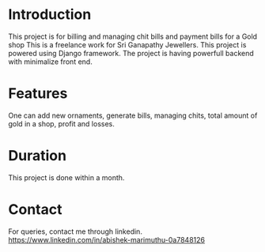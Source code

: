# Introduction
This project is for billing and managing chit bills and payment bills for a Gold shop
This is a freelance work for Sri Ganapathy Jewellers.
This project is powered using Django framework.
The project is having powerfull backend with minimalize front end.

# Features
One can add new ornaments, generate bills, managing chits, total amount of gold in a shop, profit and losses.

# Duration
This project is done within a month.

# Contact 
For queries, contact me through linkedin.
https://www.linkedin.com/in/abishek-marimuthu-0a7848126
